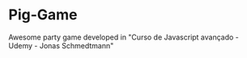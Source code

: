 # Pig-Game
 Awesome party game developed in "Curso de Javascript avançado - Udemy - Jonas Schmedtmann"
